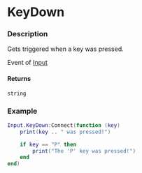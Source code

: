 # KeyDown

### Description

Gets triggered when a key was pressed.

Event of [Input](/static-classes/Input/)

#### Returns

`string`

### Example

```lua
Input.KeyDown:Connect(function (key)
    print(key .. " was pressed!")

    if key == "P" then
        print("The 'P' key was pressed!")
    end
end)
```
